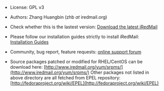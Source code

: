 * License: GPL v3
* Authors: Zhang Huangbin (zhb _at_ iredmail.org)

* Check whether this is the lastest version:
  [Download the latest iRedMail](http://www.iredmail.org/download.html)

* Please follow our installation guides strictly to install iRedMail:
  [Installation Guides](http://www.iredmail.org/docs/)

* Community, bug report, feature requests:
  [online support forum](http://www.iredmail.org/forum/)

* Source packages patched or modified for RHEL/CentOS can be download here:
  [http://www.iredmail.org/yum/srpms/](http://www.iredmail.org/yum/srpms/)
  Other packages not listed in above directory are all fetched from EPEL
  repository: [http://fedoraproject.org/wiki/EPEL](http://fedoraproject.org/wiki/EPEL)
